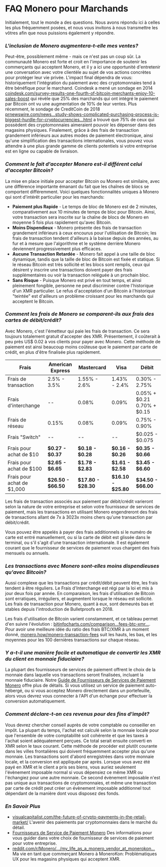 # FAQ Monero pour Marchands

Initialement, tout le monde a des questions. Nous avons répondu ici à celles les plus fréquemment posées, et nous vous invitons à nous transmettre les vôtres afin que nous puissions également y répondre.

### _L'inclusion de Monero augmentera-t-elle mes ventes?_

Peut-être, possiblement même - mais ce n'est pas un coup sûr. La communauté Monero est forte et croit en l'importance de soutenir les commerçants qui acceptent Monero, et il y a ici une opportunité d'entretenir une conversation avec votre clientèle au sujet de vos actions concrètes pour protéger leur vie privée. L'impact final dépendra de vous: historiquement l'intégration du paiement avec des cryptomonnaies tend à être bénéfique pour le marchand. Coindesk a mené un sondage en 2014 [coindesk.com/survey-results-one-fourth-of-bitcoin-merchants-enjoy-10-sales-boost](https://www.coindesk.com/survey-results-one-fourth-of-bitcoin-merchants-enjoy-10-sales-boost) qui révèle  que 25% des marchands qui ont intégré le paiement par Bitcoin ont vu une augmentation de 10% de leur ventes. Plus récemment, le sondage de CreditCoin de 2018 [prnewswire.com/news...study-shows-complicated-purchasing-process-is-biggest-hurdle-for-cryptocurrencies...html](https://www.prnewswire.com/news-releases/new-study-shows-complicated-purchasing-process-is-biggest-hurdle-for-cryptocurrencies-300674527.html) a trouvé que 75% de ceux qui possèdent des cryptomonnaies aimeraient pouvoir les dépenser dans des magasins physiques. Finalement, grâce à des frais de transaction grandement inférieurs aux autres modes de paiement électronique, ainsi qu'une simplification des transactions internationales, vous pouvez vous attendre à une plus grande gamme de clients potentiels si votre entreprise est en ligne ou capable de livraison.

### _Comment le fait d'accepter Monero est-il différent celui d'accepter Bitcoin?_

La mise en place initiale pour accepter Bitcoin ou Monero est similaire, avec une différence importante émanant du fait que les chaînes de blocs se comportent différemment. Voici quelques fonctionnalités uniques à Monero qui sont d'intérêt particulier pour les marchands:

- **Paiement plus Rapide** - Le temps de bloc de Monero est de 2 minutes, comparativement aux 10 minutes de temps de bloc pour Bitcoin. Ainsi, votre transaction sera inscrite sur la chaîne de blocs de Monero en moyenne 5 fois plus rapidement qu'avec Bitcoin.
- **Moins Dispendieux** - Monero présente des frais de transaction grandement inférieurs à ceux encourus pour l'utilisation de Bitcoin; les frais de transaction tendent d'ailleurs à la baisse depuis des années, au fur et à mesure que l'algorithme et le système derrière Monero deviennent progressivement plus efficaces.
- **Aucune Transaction Retardée** - Monero fait appel à une taille de bloc dynamique, tandis que la taille de bloc de Bitcoin est fixée et statique. Si le réseau Bitcoin est très sollicité et les blocs sont remplis, ceux qui désirent y inscrire une transactions doivent payer des frais supplémentaires ou voir la transaction reléguée à un prochain bloc.
- **Sans Risque** - Puisque Monero est privé en tout temps, et ainsi pleinement fongible, personne ne peut discriminer contre l'historique d'un XMR particulier. Le refus d'acceptation d'un Bitcoin à l'historique "teintée" est d'ailleurs un problème croissant pour les marchands qui acceptent le Bitcoin.

### _Comment les frais de Monero se comparent-ils aux frais des cartes de débit/crédit?_

Avec Monero, c'est l'émetteur qui paie les frais de transaction. Ce sera toujours totalement gratuit d'accepter des XMR. Présentement, il coûterait à peu près US$ 0.02 à vos clients pour payer avec Monero. Cette méthode de paiement est ainsi beaucoup moins coûteuse que le paiement par carte de crédit, en plus d'être finalisée plus rapidement.

| Frais | American Express | Mastercard | Visa | Débit |
|--|--|--|--|--|
| Frais de transaction | 2.5% - 3.5% | 1.55% - 2.6% | 1.43% - 2.4% | 0.30% - 2.75% |
| Frais d'interchange | -- | 0.08% | 0.09% | 0.05% + $0.21 0.70% + $0.15 |
| Frais de réseau | 0.15% | 0.08% | 0.09% | 0.75% - 0.90% |
| Frais "Switch" | -- | -- | -- | $0.025 - $0.075 |
| Frais pour achat de $10 | **$0.27 - $0.37** | **$0.18 - $0.28** | **$0.16 - $0.26** | **$0.35 - $0.66** |
| Frais pour achat de $100 | **$2.65 - $6.65** | **$1.78 - $2.83** | **$1.61 - $2.58** | **$3.45 - $6.60** |
| Frais pour achat de $1,000 | **$26.50 - $66.50** | **$17.80 - $28.30** | **$16.10 - $25.80** | **$34.50 - $66.00** |

Les frais de transaction associés aux paiement par débit/crédit varieront selon la nature de votre entreprise et selon votre fournisseur de services de paiement, mais les transactions en utilisant Monero engendreront des frais de transactions allant de 7x à 3023x moins chers qu'une transaction par débit/crédit.

Vous pouvez être appelés à payer des frais additionnels si le numéro de carte est entré manuellement, ou si la carte de débit est glissée dans le terminal, ou s'il s'agit d'une transaction internationale. Il est également courant que le fournisseur de services de paiement vous chargent des frais mensuels ou annuels.

### _Les transactions avec Monero sont-elles moins dispendieuses qu'avec Bitcoin?_

Aussi complexe que les transactions par crédit/débit peuvent être, les frais tendent à être réguliers. Le Frais d'Interchange est régi par la loi et mis à jour deux fois par année. En comparaison, les frais d'utilisation de Bitcoin sont erratiques, irréguliers, et augmentent lorsque le réseau est sollicité. Les frais de transaction pour Monero, quant à eux, sont demeurés bas et stables depuis l'introduction de Bulletproofs en 2018.

Les frais d'utilisation de Bitcoin varient constamment, et ce tableau permet d'en suivre l'évolution : [bitinfocharts.com/comparison...fees-btc-xmr...](https://bitinfocharts.com/comparison/transactionfees-btc-xmr-sma7.html#1y). Pour avoir une meilleure idée du ratio des frais BTC/XMR à un moment donné, [monero.how/monero-transaction-fees](https://www.monero.how/monero-transaction-fees) suit les hauts, les bas, et les moyennes pour les 100 dernières transactions sur chaque réseau.

### _Y a-t-il une manière facile et automatique de convertir les XMR du client en monnaie fiduciaire?_

La plupart des fournisseurs de services de paiement offrent le choix de la monnaie dans laquelle vos transactions seront finalisées, incluant la monnaie fiduciaire. Notre [Guide de Fournisseurs de Services de Paiement Monero](https://www.monerooutreach.org/merchants/monero-payment-processor-guide.html) offre plus de détails. Si vous utilisez un service de paiement auto-hébergé, ou si vous acceptez Monero directement dans un portefeuille, alors vous devrez vous connecter à l'API d'un échange pour effectuer la conversion automatiquement.

### _Comment déclare-t-on ces revenus pour des fins d'impôt?_

Vous devrez chercher conseil auprès de votre comptable ou conseiller en impôt. La plupart du temps, l'achat est calculé selon la monnaie locale pour que l'ensemble de votre comptabilité soit cohérente et que les taxes à l'achat soient adéquatement perçues. Ce total serait ensuite converti en XMR selon le taux courant. Cette méthode de procéder est plutôt courante dans les villes frontalières qui doivent fréquemment accepter plus qu'une monnaie. Les transactions sont d'abord enregistrées dans votre monnaie locale, et la conversion est appliquée par après. Lorsque vous avez été payé en XMR et le client a pris ses biens, vous auriez seulement l'évènement imposable normal si vous dépensiez ce même XMR ou l'échangiez pour une autre monnaie. Ce second évènement imposable n'est pas unique aux transactions de cryptomonnaies, et même une transaction par carte de crédit peut créer un évènement imposable additionnel tout dépendant de la manière dont vous disposez des fonds.

 ### _En Savoir Plus_

 - [visualcapitalist.com/the-future-of-crypto-payments-in-the-retail-market/](https://www.visualcapitalist.com/the-future-of-crypto-payments-in-the-retail-market/)
 L'avenir des paiements par cryptomonnaies dans le marché du détail.
 - [Fournisseurs de Service de Paiement Monero](https://www.monerooutreach.org/merchants/monero-payment-processor-guide.html)
 Des informations pour vous guider dans votre choix de fournisseur de services de paiement pour votre entreprise.
 - [reddit.com/r/Monero/.../my_life_as_a_monero_vendor_at_monerokon...](https://www.reddit.com/r/Monero/comments/c5f02g/my_life_as_a_monero_vendor_at_monerokon_or_ux/)
 Ma vie en tant que commerçant Monero à MoneroKon: Problématiques UX pour les magasins physiques qui acceptent XMR.
